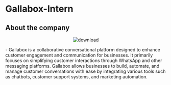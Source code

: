 # Gallabox-Intern
## About the company
<p align="center">
  <img src="https://github.com/user-attachments/assets/80898bd3-4ed0-4791-b6d9-19ef6d6d824c" alt="download">
</p>
- Gallabox is a collaborative conversational platform designed to enhance customer engagement and communication for businesses. It primarily focuses on simplifying customer interactions through WhatsApp and other messaging platforms. Gallabox allows businesses to build, automate, and manage customer conversations with ease by integrating various tools such as chatbots, customer support systems, and marketing automation.

